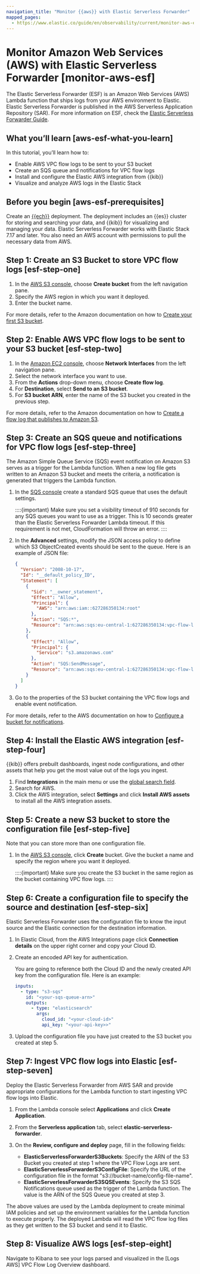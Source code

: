 ```yaml
---
navigation_title: "Monitor {{aws}} with Elastic Serverless Forwarder"
mapped_pages:
  - https://www.elastic.co/guide/en/observability/current/monitor-aws-esf.html
---
```




# Monitor Amazon Web Services (AWS) with Elastic Serverless Forwarder [monitor-aws-esf]


The Elastic Serverless Forwarder (ESF) is an Amazon Web Services (AWS) Lambda function that ships logs from your AWS environment to Elastic. Elastic Serverless Forwarder is published in the AWS Serverless Application Repository (SAR). For more information on ESF, check the [Elastic Serverless Forwarder Guide](elastic-serverless-forwarder://reference/index.md).


## What you’ll learn [aws-esf-what-you-learn]

In this tutorial, you’ll learn how to:

* Enable AWS VPC flow logs to be sent to your S3 bucket
* Create an SQS queue and notifications for VPC flow logs
* Install and configure the Elastic AWS integration from {{kib}}
* Visualize and analyze AWS logs in the Elastic Stack


## Before you begin [aws-esf-prerequisites]

Create an [{{ech}}](https://cloud.elastic.co/registration?page=docs&placement=docs-body) deployment. The deployment includes an {{es}} cluster for storing and searching your data, and {{kib}} for visualizing and managing your data. Elastic Serverless Forwarder works with Elastic Stack 7.17 and later. You also need an AWS account with permissions to pull the necessary data from AWS.


## Step 1: Create an S3 Bucket to store VPC flow logs [esf-step-one]

1. In the [AWS S3 console](https://s3.console.aws.amazon.com/s3), choose **Create bucket** from the left navigation pane.
2. Specify the AWS region in which you want it deployed.
3. Enter the bucket name.

For more details, refer to the Amazon documentation on how to [Create your first S3 bucket](https://docs.aws.amazon.com/AmazonS3/latest/userguide/creating-bucket.html).


## Step 2: Enable AWS VPC flow logs to be sent to your S3 bucket [esf-step-two]

1. In the [Amazon EC2 console](https://console.aws.amazon.com/ec2/), choose **Network Interfaces** from the left navigation pane.
2. Select the network interface you want to use.
3. From the **Actions** drop-down menu, choose **Create flow log**.
4. For **Destination**, select **Send to an S3 bucket**.
5. For **S3 bucket ARN**, enter the name of the S3 bucket you created in the previous step.

For more details, refer to the Amazon documentation on how to [Create a flow log that publishes to Amazon S3](https://docs.aws.amazon.com/vpc/latest/userguide/flow-logs-s3.html).


## Step 3: Create an SQS queue and notifications for VPC flow logs [esf-step-three]

The Amazon Simple Queue Service (SQS) event notification on Amazon S3 serves as a trigger for the Lambda function. When a new log file gets written to an Amazon S3 bucket and meets the criteria, a notification is generated that triggers the Lambda function.

1. In the [SQS console](https://console.aws.amazon.com/sqs/) create a standard SQS queue that uses the default settings.

    ::::{important}
    Make sure you set a visibility timeout of 910 seconds for any SQS queues you want to use as a trigger. This is 10 seconds greater than the Elastic Serverless Forwarder Lambda timeout. If this requirement is not met, CloudFormation will throw an error.
    ::::

2. In the **Advanced** settings, modify the JSON access policy to define which S3 ObjectCreated events should be sent to the queue. Here is an example of JSON file:

    ```json
    {
      "Version": "2008-10-17",
      "Id": "__default_policy_ID",
      "Statement": [
        {
          "Sid": "__owner_statement",
          "Effect": "Allow",
          "Principal": {
            "AWS": "arn:aws:iam::627286350134:root"
          },
          "Action": "SQS:*",
          "Resource": "arn:aws:sqs:eu-central-1:627286350134:vpc-flow-logs-docs-queue"
        },
        {
          "Effect": "Allow",
          "Principal": {
            "Service": "s3.amazonaws.com"
          },
          "Action": "SQS:SendMessage",
          "Resource": "arn:aws:sqs:eu-central-1:627286350134:vpc-flow-logs-docs-queue"
        }
      ]
    }
    ```

3. Go to the properties of the S3 bucket containing the VPC flow logs and enable event notification.

For more details, refer to the AWS documentation on how to [Configure a bucket for notifications](https://docs.aws.amazon.com/AmazonS3/latest/userguide/ways-to-add-notification-config-to-bucket.html).


## Step 4: Install the Elastic AWS integration [esf-step-four]

{{kib}} offers prebuilt dashboards, ingest node configurations, and other assets that help you get the most value out of the logs you ingest.

1. Find **Integrations** in the main menu or use the [global search field](/explore-analyze/find-and-organize/find-apps-and-objects.md).
2. Search for AWS.
3. Click the AWS integration, select **Settings** and click **Install AWS assets** to install all the AWS integration assets.


## Step 5: Create a new S3 bucket to store the configuration file [esf-step-five]

Note that you can store more than one configuration file.

1. In the [AWS S3 console](https://s3.console.aws.amazon.com/s3), click **Create** bucket. Give the bucket a name and specify the region where you want it deployed.

    ::::{important}
    Make sure you create the S3 bucket in the same region as the bucket containing VPC flow logs.
    ::::



## Step 6: Create a configuration file to specify the source and destination [esf-step-six]

Elastic Serverless Forwarder uses the configuration file to know the input source and the Elastic connection for the destination information.

1. In Elastic Cloud, from the AWS Integrations page click **Connection details** on the upper right corner and copy your Cloud ID.
2. Create an encoded API key for authentication.

    You are going to reference both the Cloud ID and the newly created API key from the configuration file. Here is an example:

    ```yaml
    inputs:
      - type: "s3-sqs"
        id: "<your-sqs-queue-arn>"
        outputs:
          - type: "elasticsearch"
            args:
              cloud_id: "<your-cloud-id>"
              api_key: "<your-api-key>>"
    ```

3. Upload the configuration file you have just created to the S3 bucket you created at step 5.


## Step 7: Ingest VPC flow logs into Elastic [esf-step-seven]

Deploy the Elastic Serverless Forwarder from AWS SAR and provide appropriate configurations for the Lambda function to start ingesting VPC flow logs into Elastic.

1. From the Lambda console select **Applications** and click **Create Application**.
2. From the **Serverless application** tab, select **elastic-serverless-forwarder**.
3. On the **Review, configure and deploy** page, fill in the following fields:

    * **ElasticServerlessForwarderS3Buckets**: Specify the ARN of the S3 Bucket you created at step 1 where the VPC Flow Logs are sent.
    * **ElasticServerlessForwarderS3ConfigFile**: Specify the URL of the configuration file in the format "s3://bucket-name/config-file-name".
    * **ElasticServerlessForwarderS3SQSEvents**: Specify the S3 SQS Notifications queue used as the trigger of the Lambda function. The value is the ARN of the SQS Queue you created at step 3.


The above values are used by the Lambda deployment to create minimal IAM policies and set up the environment variables for the Lambda function to execute properly. The deployed Lambda will read the VPC flow log files as they get written to the S3 bucket and send it to Elastic.


## Step 8: Visualize AWS logs [esf-step-eight]

Navigate to Kibana to see your logs parsed and visualized in the [Logs AWS] VPC Flow Log Overview dashboard.
